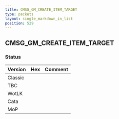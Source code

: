 ```yaml
---
title: CMSG_GM_CREATE_ITEM_TARGET
type: packets
layout: single_markdown_in_list
position: 529
---
```


## CMSG_GM_CREATE_ITEM_TARGET

### Status

Version    | Hex        | Comment
---------- | ---------- | ---------- 
Classic    |            |
TBC        |            |
WotLK      |            |
Cata       |            |
MoP        |            |